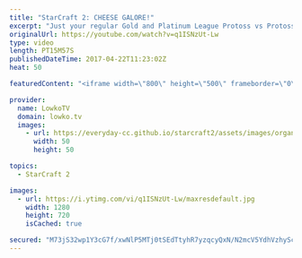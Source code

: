 ```yaml
---
title: "StarCraft 2: CHEESE GALORE!"
excerpt: "Just your regular Gold and Platinum League Protoss vs Protoss. Subscribe for more videos: http://lowko.tv/youtube Zerg vs Protoss misdirection: https://goo.gl/ByS50z  In this video I cast a Protoss versus Protoss. As per usual, one of the players has to Cannon Rush. However, the counter with the Dark"
originalUrl: https://youtube.com/watch?v=q1ISNzUt-Lw
type: video
length: PT15M57S
publishedDateTime: 2017-04-22T11:23:02Z
heat: 50

featuredContent: "<iframe width=\"800\" height=\"500\" frameborder=\"0\" src=\"https://www.youtube.com/embed/q1ISNzUt-Lw\" allow=\"accelerometer; autoplay; encrypted-media; gyroscope; picture-in-picture\" allowfullscreen></iframe>"

provider:
  name: LowkoTV
  domain: lowko.tv
  images:
    - url: https://everyday-cc.github.io/starcraft2/assets/images/organizations/lowko.tv-50x50.jpg
      width: 50
      height: 50

topics:
  - StarCraft 2

images:
  - url: https://i.ytimg.com/vi/q1ISNzUt-Lw/maxresdefault.jpg
    width: 1280
    height: 720
    isCached: true

secured: "M73jS32wp1Y3cG7f/xwNlP5MTj0tSEdTtyhR7yzqcyQxN/N2mcV5YdhVzhyScbIHAEpwg7U2glkWFcgOe8fXG+OLekDFlPVGahtfsrgGttutLDGnGjbHQyz2WKjcOC/mNBpC83nLXoxxF0secIlakrBuPpkgUBA0X6DDB0Rc95wGaePTd4qY0fXjwxf2FP1Vcgpi1aIGG+GZ1X1mIHuG81at5Zg79vKwXdqR8aMCFGJdr+rXsS6MPwGG52dm7/A2swf0PiOcBWz4mluCmxrcqfDhVTp9avitmT/R7LS3tHq0Cng9LJX3l/PA/kbXKGssJH3v/OiXfQgFuE9z43ILp9dG1JL+f87ot9HZAhavKqG6LzRXyRoexq1wAam4xq3wb1UEXFgYgAChNpcTA6QBm0gr8K9GxJZ1Wl/0JWjWZvuYjoLTv6bpUVbOZeao/e56;y+XjO6pB58uKZIwgh7DBRw=="
---
```


